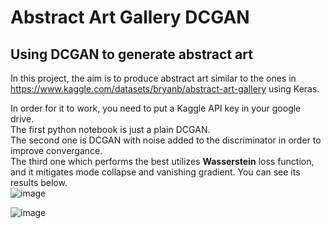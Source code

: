 # Abstract Art Gallery DCGAN
 ## Using DCGAN to generate abstract art
 
 In this project, the aim is to produce abstract art similar to the ones in https://www.kaggle.com/datasets/bryanb/abstract-art-gallery using Keras.

 In order for it to work, you need to put a Kaggle API key in your google drive.<br> 
 The first python notebook is just a plain DCGAN.<br>
 The second one is DCGAN with noise added to the discriminator in order to improve convergance.<br>
 The third one which performs the best utilizes **Wasserstein** loss function, and it mitigates mode collapse and vanishing gradient. You can see its results below. <br>
 ![image](https://user-images.githubusercontent.com/8644346/178071614-0d6797cf-3690-4ede-869a-52399631a820.png)

![image](https://user-images.githubusercontent.com/8644346/178037731-d1203a4d-ccc3-4b9f-ac42-ea405175fbf9.png)
